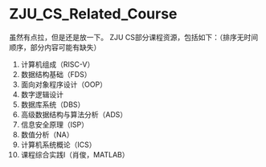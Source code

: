 # ZJU_CS_Related_Course
虽然有点拉，但是还是放一下。
ZJU CS部分课程资源，包括如下：（排序无时间顺序，部分内容可能有缺失）
1. 计算机组成（RISC-V）
2. 数据结构基础（FDS）
3. 面向对象程序设计（OOP）
4. 数字逻辑设计
5. 数据库系统（DBS）
6. 高级数据结构与算法分析（ADS）
7. 信息安全原理（ISP）
8. 数值分析（NA）
9. 计算机系统概论（ICS）
10. 课程综合实践I（肖俊，MATLAB）
